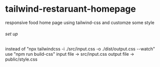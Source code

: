 # tailwind-restaruant-homepage

responsive food home page using tailwind-css and customze some style

###### set up

instead of "npx tailwindcss -i ./src/input.css -o ./dist/output.css --watch"
use "npm run build-css"
input file -> src/input.css
output file -> public/style.css

